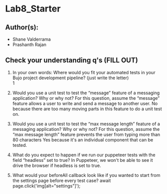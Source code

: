 # Lab8_Starter

## Author(s):
- Shane Valderrama
- Prashanth Rajan

## Check your understanding q's (FILL OUT)
1. In your own words: Where would you fit your automated tests in your Bujo project development pipeline? (just write the letter)  
   1

2. Would you use a unit test to test the “message” feature of a messaging application? Why or why not? For this question, assume the “message” feature allows a user to write and send a message to another user. 
No because there are too many moving parts in this feature to do a unit test on.

3. Would you use a unit test to test the “max message length” feature of a messaging application? Why or why not? For this question, assume the “max message length” feature prevents the user from typing more than 80 characters
Yes because it's an individual component that can be tested.

4. What do you expect to happen if we run our puppeteer tests with the field “headless” set to true?
In Puppeteer, we won't be able to see it drive the browser if headless is set to true.

5. What would your beforeAll callback look like if you wanted to start from the settings page before every test case?
await page.click('img[alt="settings"]');
